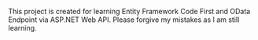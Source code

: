 This project is created for learning Entity Framework Code First and OData Endpoint via ASP.NET Web API. Please forgive my mistakes as I am still learning.
